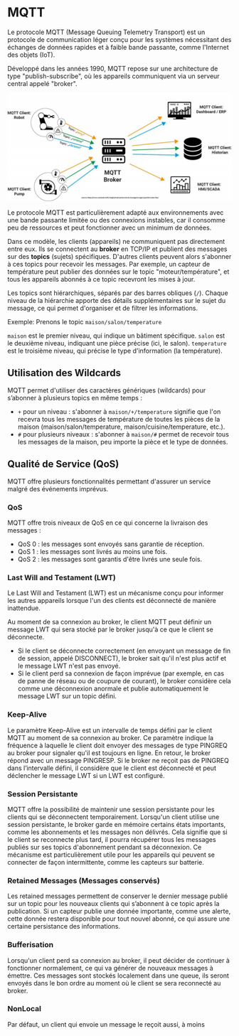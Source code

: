 # MQTT

Le protocole MQTT (Message Queuing Telemetry Transport) est un protocole de communication léger conçu pour les systèmes
nécessitant des échanges de données rapides et à faible bande passante, comme l'Internet des objets (IoT).

Développé dans les années 1990, MQTT repose sur une architecture de type "publish-subscribe", où les appareils
communiquent via un serveur central appelé "broker".

![](./assets/mqtt.jpg)

Le protocole MQTT est particulièrement adapté aux environnements avec une bande passante limitée ou des connexions instables, car il consomme peu de ressources et peut fonctionner avec un minimum de données.  

Dans ce modèle, les clients (appareils) ne communiquent pas directement entre eux. Ils se connectent au **broker** en TCP/IP et publient des messages sur des **topics** (sujets) spécifiques. D'autres clients peuvent alors s'abonner à ces topics pour recevoir les messages. Par exemple, un capteur de température peut publier des données sur le topic "moteur/température", et tous les appareils abonnés à ce topic recevront les mises à jour.

Les topics sont hiérarchiques, séparés par des barres obliques (`/`). Chaque niveau de la hiérarchie apporte des détails supplémentaires sur le sujet du message, ce qui permet d'organiser et de filtrer les informations.

Exemple: Prenons le topic `maison/salon/temperature`

`maison` est le premier niveau, qui indique un bâtiment spécifique.
`salon` est le deuxième niveau, indiquant une pièce précise (ici, le salon).
`temperature` est le troisième niveau, qui précise le type d'information (la température).

## Utilisation des Wildcards

MQTT permet d'utiliser des caractères génériques (wildcards) pour s’abonner à plusieurs topics en même temps :

- `+` pour un niveau : s'abonner à `maison/+/temperature` signifie que l'on recevra tous les messages de température de toutes les pièces de la maison (maison/salon/temperature, maison/cuisine/temperature, etc.).
- `#` pour plusieurs niveaux : s'abonner à `maison/#` permet de recevoir tous les messages de la maison, peu importe la pièce et le type de données.


## Qualité de Service (QoS)

MQTT offre plusieurs fonctionnalités permettant d'assurer un service malgré des événements imprévus.

### QoS

MQTT offre trois niveaux de QoS en ce qui concerne la livraison des messages :

- QoS 0 : les messages sont envoyés sans garantie de réception.
- QoS 1 : les messages sont livrés au moins une fois.
- QoS 2 : les messages sont garantis d'être livrés une seule fois.

### Last Will and Testament (LWT)

Le Last Will and Testament (LWT) est un mécanisme conçu pour informer les autres appareils lorsque l'un des clients est
déconnecté de manière inattendue.

Au moment de sa connexion au broker, le client MQTT peut définir un message LWT qui sera stocké par le broker jusqu'à ce
que le client se déconnecte.

- Si le client se déconnecte correctement (en envoyant un message de fin de session, appelé DISCONNECT), le broker sait
  qu'il n'est plus actif et le message LWT n'est pas envoyé.
- Si le client perd sa connexion de façon imprévue (par exemple, en cas de panne de réseau ou de coupure de courant), le
  broker considère cela comme une déconnexion anormale et publie automatiquement le message LWT sur un topic défini.

### Keep-Alive

Le paramètre Keep-Alive est un intervalle de temps défini par le client MQTT au moment de sa connexion au broker. Ce
paramètre indique la fréquence à laquelle le client doit envoyer des messages de type PINGREQ au broker pour signaler
qu'il est toujours en ligne. En retour, le broker répond avec un message PINGRESP. Si le broker ne reçoit pas de PINGREQ
dans l’intervalle défini, il considère que le client est déconnecté et peut déclencher le message LWT si un LWT est
configuré.

### Session Persistante

MQTT offre la possibilité de maintenir une session persistante pour les clients qui se déconnectent temporairement.
Lorsqu'un client utilise une session persistante, le broker garde en mémoire certains états importants, comme les
abonnements et les messages non délivrés. Cela signifie que si le client se reconnecte plus tard, il pourra récupérer
tous les messages publiés sur ses topics d'abonnement pendant sa déconnexion. Ce mécanisme est particulièrement utile
pour les appareils qui peuvent se connecter de façon intermittente, comme les capteurs sur batterie.

### Retained Messages (Messages conservés)

Les retained messages permettent de conserver le dernier message publié sur un topic pour les nouveaux clients qui
s’abonnent à ce topic après la publication. Si un capteur publie une donnée importante, comme une alerte, cette donnée
restera disponible pour tout nouvel abonné, ce qui assure une certaine persistance des informations.

### Bufferisation

Lorsqu'un client perd sa connexion au broker, il peut décider de continuer à fonctionner normalement, ce qui va générer
de nouveaux messages à émettre. Ces messages sont stockés localement dans une queue, ils seront envoyés dans le bon
ordre au moment où le client se sera reconnecté au broker.

### NonLocal
Par défaut, un client qui envoie un message le reçoit aussi, à moins 

